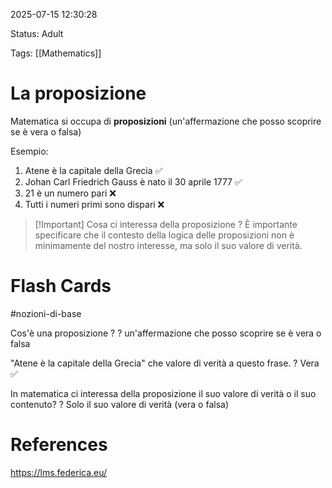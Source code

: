 2025-07-15 12:30:28

Status: Adult

Tags: [[Mathematics]]

# La proposizione

Matematica si occupa di **proposizioni** (un'affermazione che posso scoprire se è vera o falsa)

Esempio:
1. Atene è la capitale della Grecia ✅
2. Johan Carl Friedrich Gauss è nato il 30 aprile 1777 ✅
3. 21 è un numero pari ❌
4. Tutti i numeri primi sono dispari ❌


> [!Important] Cosa ci interessa della proposizione ?
> È importante specificare che il contesto della logica delle proposizioni non è minimamente del nostro interesse, ma solo il suo valore di verità. 

# Flash Cards
#nozioni-di-base

Cos'è una proposizione ?
?
un'affermazione che posso scoprire se è vera o falsa

"Atene è la capitale della Grecia" che valore di verità a questo frase.
?
Vera ✅

In matematica ci interessa della proposizione il suo valore di verità o il suo contenuto?
?
Solo il suo valore di verità (vera o falsa)
# References

https://lms.federica.eu/